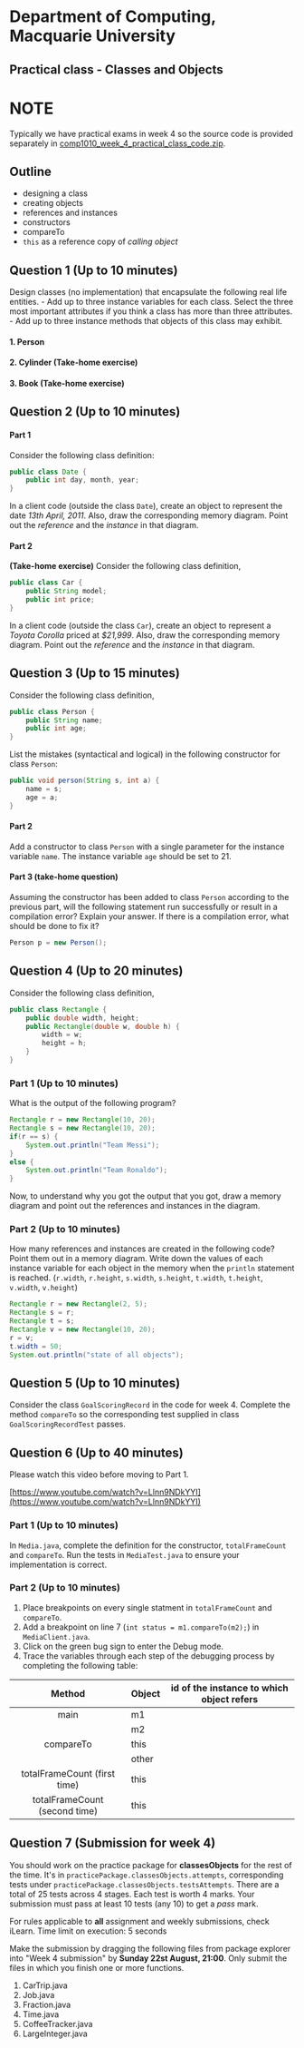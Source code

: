 # Department of Computing, Macquarie University

## Practical class - Classes and Objects

# NOTE

Typically we have practical exams in week 4 so the source code is provided separately in [comp1010_week_4_practical_class_code.zip](./comp1010_week_4_practical_class_code.zip).

## Outline

- designing a class
- creating objects
- references and instances
- constructors
- compareTo
- `this` as a reference copy of *calling object*

## Question 1 (Up to 10 minutes)

Design classes (no implementation) that encapsulate the following real life entities. 
	- Add up to three instance variables for each class. Select the three most important attributes if you think a class has more than three attributes.
	- Add up to three instance methods that objects of this class may exhibit.

#### 1. Person

<!--
### SOLUTION
	
#### Instance variables:
	
1. name: text
	
2. yearOfBirth: integer
	
3. gender: integer (0 - male, 1 - female, 2 - transgender, ...)
	
#### Instance methods:
	
1. initials(): text (initials of "Harry Potter" are "HP")
	
2. age(): integer
	
3. isMale() or isFemale(): boolean
-->

	
#### 2. Cylinder (Take-home exercise)

<!--
### SOLUTION
	
#### Instance variables:
	
1. radius: real number
	
2. height: real number

#### Instance methods:
	
1. volume(): real number
	
2. surfaceArea(): real number
	
3. diameter(): real number
-->
	
#### 3. Book (Take-home exercise)

<!--
### SOLUTION
	
#### Instance variables:
	
1. title: text
	
2. authors: text
	
3. genre: text
	
#### Instance methods:
	
none needed
-->
	
## Question 2 (Up to 10 minutes)

#### Part 1

Consider the following class definition:

```java
public class Date {
	public int day, month, year;
}
```

In a client code (outside the class `Date`), create an object to represent the date *13th April, 2011*. Also, draw the corresponding memory diagram. Point out the *reference* and the *instance* in that diagram.

<!--### Solution

```java
Date graduation = new Date();
graduation.day = 13;
graduation.month = 4;
graduation.year = 2011;
```-->

#### Part 2

**(Take-home exercise)** Consider the following class definition,

```java
public class Car {
	public String model;
	public int price;
}
```

In a client code (outside the class `Car`), create an object to represent a *Toyota Corolla* priced at *$21,999*. Also, draw the corresponding memory diagram. Point out the *reference* and the *instance* in that diagram.

<!--### Solution

  ```java
Car myCar = new Car();
myCar.model = "Toyota Corolla";
myCar.price = 21999;
```
-->

## Question 3 (Up to 15 minutes)

Consider the following class definition,

```java
public class Person {
	public String name;
	public int age;
}
```

List the mistakes (syntactical and logical) in the following constructor for class `Person`:

```java
public void person(String s, int a) {
	name = s;
	age = a;
}
```

<!--### Solution

1. Constructor should have no return type, not even void.
2. Name of constructor should be exactly the same as the class name. So, Person, not person.

Fixed constructor:

```java
public Person(String s, int a) {
	name = s;
	age = a;
}
```
-->

#### Part 2

Add a constructor to class `Person` with a single parameter for the instance variable `name`. The instance variable `age` should be set to 21.

<!--### Solution

```java
public Person(String s) {
	name = s;
	age = 21;
}
```
-->

#### Part 3 (take-home question)

Assuming the constructor has been added to class `Person` according to the previous part, will the following statement run successfully or result in a compilation error? Explain your answer. If there is a compilation error, what should be done to fix it?

```java
Person p = new Person();
```

<!--
### Solution

It will result in a compilation error since once parameterized constructors are defined, Java expects us to define the default constructor as well, and the default constructor that Java provides is no longer valid. The solution, therefore, is to add a default constructor.

```java
public Person() {
	name = "anonymous";
	age = 0;
}
```
-->

## Question 4 (Up to 20 minutes)

Consider the following class definition,

```java
public class Rectangle {
	public double width, height;
	public Rectangle(double w, double h) {
		width = w;
		height = h;
	}
}
```

### Part 1 (Up to 10 minutes)

What is the output of the following program?

```java
Rectangle r = new Rectangle(10, 20);
Rectangle s = new Rectangle(10, 20);
if(r == s) {
	System.out.println("Team Messi");
}
else {
	System.out.println("Team Ronaldo");
}
```

<!--### Solution
Team Ronaldo, because r and s are NOT reference copies. They refer to unique, albeit identical instances
-->

Now, to understand why you got the output that you got, draw a memory diagram and point out the references and instances in the diagram.

### Part 2 (Up to 10 minutes)

How many references and instances are created in the following code? Point them out in a memory diagram. Write down the values of each instance variable for each object in the memory when the `println` statement is reached. (`r.width`, `r.height`, `s.width`, `s.height`, `t.width`, `t.height`, `v.width`, `v.height`)

```java
Rectangle r = new Rectangle(2, 5);
Rectangle s = r;
Rectangle t = s;
Rectangle v = new Rectangle(10, 20);
r = v;
t.width = 50;
System.out.println("state of all objects");
```

<!--### Solution
4 References: r, s, t and v
2 Instances: new Rectangle(2, 5) and new Rectangle(10, 20)

`r.width = 10`, 
`r.height = 20`, 
`s.width = 2`, 
`s.height = 50`, 
`t.width = 2`, 
`t.height = 50`, 
`v.width = 10`, 
`v.height = 20`
-->

## Question 5 (Up to 10 minutes)

Consider the class `GoalScoringRecord` in the code for week 4. Complete the method `compareTo` so the corresponding test supplied in class `GoalScoringRecordTest` passes.

<!--### Solution
```java
	public int compareTo(GoalScoringRecord other) {
		double cr1 = this.conversionRate();
		double cr2 = other.conversionRate();
		if(cr1 > cr2) {
			return 1;
		}
		else if(cr1 < cr2) {
			return -1;
		}
		return 0;
	}
```
-->

## Question 6 (Up to 40 minutes)

Please watch this video before moving to Part 1.

[https://www.youtube.com/watch?v=Llnn9NDkYYI](https://www.youtube.com/watch?v=Llnn9NDkYYI)

### Part 1 (Up to 10 minutes)

In `Media.java`, complete the definition for the constructor, `totalFrameCount` and `compareTo`. Run the tests in `MediaTest.java` to ensure your implementation is correct.

<!--###Solution
```java
	public int compareTo(Media other) {
		int tfc1 = this.totalFrameCount();
		int tfc2 = other.totalFrameCount();
		if(tfc1 > tfc2) {
			return 1;
		}
		else if(tfc1 < tfc2) {
			return -1;
		}
		else {
			return 0;
		}
	}
```
-->

### Part 2 (Up to 10 minutes)

1. Place breakpoints on every single statment in `totalFrameCount` and `compareTo`. 
2. Add a breakpoint on line 7 (`int status = m1.compareTo(m2);`) in `MediaClient.java`. 
3. Click on the green bug sign to enter the Debug mode.
4. Trace the variables through each step of the debugging process by completing the following table:

|             Method            | Object | id of the instance to which object refers |
|:-----------------------------:|--------|:-----------------------------------------:|
|              main             | m1     |                                           |
|                               | m2     |                                           |
|           compareTo           | this   |                                           |
|                               | other  |                                           |
|  totalFrameCount (first time) | this   |                                           |
| totalFrameCount (second time) | this   |                                           |

<!--Solution
No solution provided for this one
-->

## Question 7 (Submission for week 4)

You should work on the practice package for **classesObjects** for the rest of the time. It's in `practicePackage.classesObjects.attempts`, corresponding tests under `practicePackage.classesObjects.testsAttempts`. There are a total of 25 tests across 4 stages. Each test is worth 4 marks. Your submission must pass at least 10 tests (any 10) to get a *pass* mark. 


For rules applicable to **all** assignment and weekly submissions, check iLearn. 
Time limit on execution: 5 seconds 

Make the submission by dragging the following files from package explorer into "Week 4 submission" by **Sunday 22st August, 21:00**. Only submit the files in which you finish one or more functions.

1. CarTrip.java
2. Job.java
3. Fraction.java
4. Time.java
5. CoffeeTracker.java
6. LargeInteger.java


